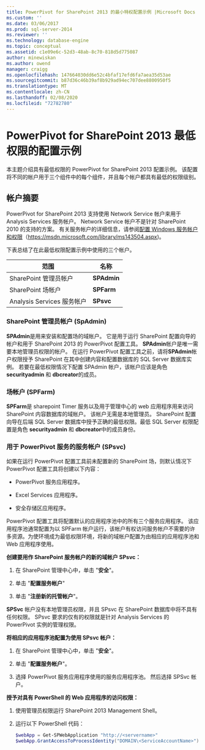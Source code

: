 ```yaml
---
title: PowerPivot for SharePoint 2013 的最小特权配置示例 |Microsoft Docs
ms.custom: ''
ms.date: 03/06/2017
ms.prod: sql-server-2014
ms.reviewer: ''
ms.technology: database-engine
ms.topic: conceptual
ms.assetid: c1e09e6c-52d3-48ab-8c70-818d5d775087
author: minewiskan
ms.author: owend
manager: craigg
ms.openlocfilehash: 147664030dd6e52c4bfaf17efd6fa7aea35d53ae
ms.sourcegitcommit: b87d36c46b39af8b929ad94ec707dee8800950f5
ms.translationtype: MT
ms.contentlocale: zh-CN
ms.lasthandoff: 02/08/2020
ms.locfileid: "72782780"
---
```

# <a name="example-of-a-minimum-privilege-configuration-for-powerpivot-for-sharepoint-2013"></a>PowerPivot for SharePoint 2013 最低权限的配置示例
  本主题介绍具有最低权限的 PowerPivot for SharePoint 2013 配置示例。 该配置将不同的帐户用于三个组件中的每个组件，并且每个帐户都具有最低的权限级别。  
  
## <a name="summary-of-accounts"></a>帐户摘要  
 PowerPivot for SharePoint 2013 支持使用 Network Service 帐户来用于 Analysis Services 服务帐户。 Network Service 帐户不是针对 SharePoint 2010 的支持的方案。 有关服务帐户的详细信息，请参阅[配置 Windows 服务帐户和权限](../../../database-engine/configure-windows/configure-windows-service-accounts-and-permissions.md)（https://msdn.microsoft.com/library/ms143504.aspx)。  
  
 下表总结了在此最低权限配置示例中使用的三个帐户。  
  
|范围|名称|  
|-----------|----------|  
|SharePoint 管理员帐户|**SPAdmin**|  
|SharePoint 场帐户|**SPFarm**|  
|Analysis Services 服务帐户|**SPsvc**|  
  
### <a name="the-sharepoint-administrator-account-spadmin"></a>SharePoint 管理员帐户 (SpAdmin)  
 **SPAdmin**是用来安装和配置场的域帐户。 它是用于运行 SharePoint 配置向导的帐户和用于 SharePoint 2013 的 PowerPivot 配置工具。 **SPAdmin**帐户是唯一需要本地管理员权限的帐户。 在运行 PowerPivot 配置工具之前，请将**SPAdmin**帐户权限授予 SharePoint 在其中创建内容和配置数据库的 SQL Server 数据库实例。 若要在最低权限情况下配置 SPAdmin 帐户，该帐户应该是角色 **securityadmin** 和 **dbcreator**的成员。  
  
### <a name="the-farm-account-spfarm"></a>场帐户 (SPFarm)  
 **SPFarm**是 sharepoint Timer 服务以及用于管理中心的 web 应用程序用来访问 SharePoint 内容数据库的域帐户。 该帐户无需是本地管理员。 SharePoint 配置向导在后端 SQL Server 数据库中授予正确的最低权限。最低 SQL Server 权限配置是角色 **securityadmin** 和 **dbcreator**中的成员身份。  
  
### <a name="the-service-account-for-powerpivot-service-spsvc"></a>用于 PowerPivot 服务的服务帐户 (SPsvc)  
 如果在运行 PowerPivot 配置工具前未配置新的 SharePoint 场，则默认情况下 PowerPivot 配置工具将创建以下内容：  
  
-   PowerPivot 服务应用程序。  
  
-   Excel Services 应用程序。  
  
-   安全存储区应用程序。  
  
 PowerPivot 配置工具将配置默认的应用程序池中的所有三个服务应用程序。 该应用程序池通常配置为以 SPFarm 帐户运行，该帐户有权访问服务帐户不需要的许多资源。为使环境成为最低权限环境，将新的域帐户配置为由相应的应用程序池和 Web 应用程序使用。  
  
 **创建要用作 SharePoint 服务帐户的新的域帐户 SPsvc：**  
  
1.  在 SharePoint 管理中心中，单击 "**安全**"。  
  
2.  单击 "**配置服务帐户**"  
  
3.  单击 "**注册新的托管帐户**"。  
  
 
  **SPSvc** 帐户没有本地管理员权限，并且 SPsvc 在 SharePoint 数据库中将不具有任何权限。 SPsvc 要求的仅有的权限就是针对 Analysis Services 的 PowerPivot 实例的管理权限。  
  
 **将相应的应用程序池配置为使用 SPsvc 帐户：**  
  
1.  在 SharePoint 管理中心中，单击 "**安全**"。  
  
2.  单击 "**配置服务帐户**"。  
  
3.  选择 PowerPivot 服务应用程序使用的服务应用程序池。 然后选择 SPSvc 帐户。  
  
 **授予对具有 PowerShell 的 Web 应用程序的访问权限：**  
  
1.  使用管理员权限运行 SharePoint 2013 Management Shell。  
  
2.  运行以下 PowerShell 代码：  
  
    ```powershell
    $webApp = Get-SPWebApplication "http://<servername>"  
    $webApp.GrantAccessToProcessIdentity("DOMAIN\<ServiceAccountName>")
    ```  
